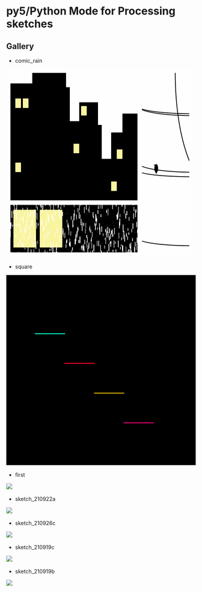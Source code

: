 # py5/Python Mode for Processing sketches

## Gallery

- comic_rain

<img src="./gifs/comic_rain.gif">

- square

<img src="./gifs/square_2.gif">

- first

<img src="./gifs/first.gif">

- sketch_210922a

<img src="./gifs/sketch_210922a.gif">

- sketch_210926c

<img src="./gifs/sketch_210926c.gif">

- sketch_210919c

<img src="./gifs/sketch_210919c.gif">

- sketch_210919b

<img src="./gifs/sketch_210919b.gif">
